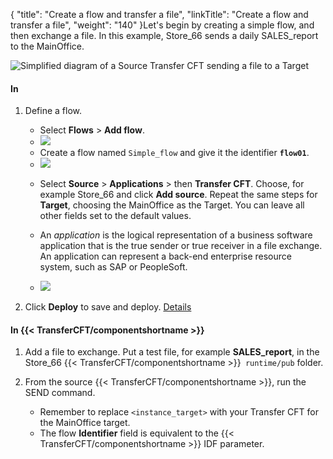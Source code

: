 {
    "title": "Create a flow and transfer a file",
    "linkTitle": "Create a flow and transfer a file",
    "weight": "140"
}Let's begin by creating a simple flow,  and then exchange a file. In this example, Store\_66  sends a daily SALES\_report to the MainOffice.

<img src="/Images/TransferCFT/TransferCFT_Standard_w_cg.png" class="maxWidth" alt="Simplified diagram of a Source Transfer CFT sending a file to a Target" />

#### In

1.  Define a flow.
    -   Select **Flows** > **Add flow**.
    -   <img src="/Images/TransferCFT/flow01.png" class="maxWidth" />

    <!-- -->

    -   Create a flow named `Simple_flow` and give it the identifier  **`flow01`**.
    -   <img src="/Images/TransferCFT/flow02.png" class="maxWidth" />

    <!-- -->

    -   Select **Source** > **Applications** > then **Transfer CFT**. Choose, for example Store\_66 and click **Add source**. Repeat the same steps for **Target**, choosing the MainOffice as the Target. You can leave all other fields set to the default values.

    -   An *application* is the logical representation of a business software application that is the true sender or true receiver in a file exchange. An application can represent a back-end enterprise resource system, such as SAP or PeopleSoft.

    -   <img src="/Images/TransferCFT/flow03.png" class="maxWidth" />
2.  Click ****Deploy**** to save and deploy. [Details](../intro_cg_task_catalog/t_savedeployflow)

#### In {{< TransferCFT/componentshortname  >}}

1.  Add a file to exchange. Put a test file, for example **SALES\_report**, in the Store\_66 {{< TransferCFT/componentshortname >}}` runtime/pub` folder.
2.  From the source {{< TransferCFT/componentshortname >}},   run the  SEND command.
    -   Remember to replace `<instance_target>` with your Transfer CFT for the MainOffice target.

    <!-- -->

    -   The flow **Identifier** field is equivalent to the {{< TransferCFT/componentshortname >}} IDF parameter.
